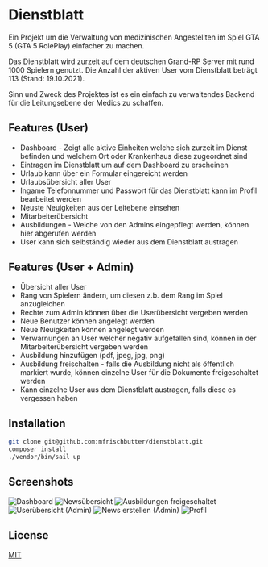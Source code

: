 # Dienstblatt
Ein Projekt um die Verwaltung von medizinischen Angestellten im Spiel GTA 5 (GTA 5 RolePlay) einfacher zu machen.

Das Dienstblatt wird zurzeit auf dem deutschen [Grand-RP](https://gta5grand.com/) Server mit rund 1000 Spielern genutzt. Die Anzahl der aktiven User vom Dienstblatt beträgt 113 (Stand: 19.10.2021).

Sinn und Zweck des Projektes ist es ein einfach zu verwaltendes Backend für die Leitungsebene der Medics zu schaffen.

## Features (User)

- Dashboard - Zeigt alle aktive Einheiten welche sich zurzeit im Dienst befinden und welchem Ort oder Krankenhaus diese zugeordnet sind
- Eintragen im Dienstblatt um auf dem Dashboard zu erscheinen
- Urlaub kann über ein Formular eingereicht werden
- Urlaubsübersicht aller User
- Ingame Telefonnummer und Passwort für das Dienstblatt kann im Profil bearbeitet werden
- Neuste Neuigkeiten aus der Leitebene einsehen
- Mitarbeiterübersicht
- Ausbildungen - Welche von den Admins eingepflegt werden, können hier abgerufen werden
- User kann sich selbständig wieder aus dem Dienstblatt austragen

## Features (User + Admin)

- Übersicht aller User
- Rang von Spielern ändern, um diesen z.b. dem Rang im Spiel anzugleichen
- Rechte zum Admin können über die Userübersicht vergeben werden
- Neue Benutzer können angelegt werden
- Neue Neuigkeiten können angelegt werden
- Verwarnungen an User welcher negativ aufgefallen sind, können in der Mitarbeiterübersicht vergeben werden
- Ausbildung hinzufügen (pdf, jpeg, jpg, png)
- Ausbildung freischalten - falls die Ausbildung nicht als öffentlich markiert wurde, können einzelne User für die Dokumente freigeschaltet werden
- Kann einzelne User aus dem Dienstblatt austragen, falls diese es vergessen haben


## Installation
```bash
git clone git@github.com:mfrischbutter/dienstblatt.git
composer install
./vendor/bin/sail up
```

## Screenshots
![Dashboard](https://i.postimg.cc/zXDYj1S8/Bildschirmfoto-2021-10-19-um-02-31-00.png)
![Newsübersicht](https://i.postimg.cc/HLyqxWH4/Bildschirmfoto-2021-10-19-um-02-31-10.png)
![Ausbildungen freigeschaltet](https://i.postimg.cc/wBMBbmXx/Bildschirmfoto-2021-10-19-um-02-31-21.png)
![Userübersicht (Admin)](https://i.postimg.cc/PJt92mD2/Bildschirmfoto-2021-10-19-um-02-31-33.png)
![News erstellen (Admin)](https://i.postimg.cc/vHZCntbm/Bildschirmfoto-2021-10-19-um-02-31-50.png)
![Profil](https://i.postimg.cc/dtNpjZVj/Bildschirmfoto-2021-10-19-um-02-32-02.png)


## License
[MIT](https://choosealicense.com/licenses/mit/)
